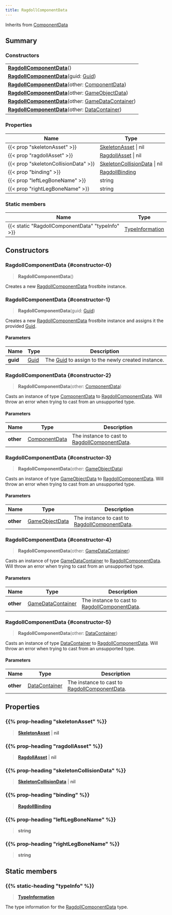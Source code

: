 ```yaml
---
title: RagdollComponentData
---
```


Inherits from [ComponentData](/vext/ref/fb/componentdata)

## Summary

### Constructors

|  |
| --- |
| **[RagdollComponentData](#constructor-0)**() |
| **[RagdollComponentData](#constructor-1)**(guid: [Guid](/vext/ref/shared/type/guid)) |
| **[RagdollComponentData](#constructor-2)**(other: [ComponentData](/vext/ref/fb/componentdata)) |
| **[RagdollComponentData](#constructor-3)**(other: [GameObjectData](/vext/ref/fb/gameobjectdata)) |
| **[RagdollComponentData](#constructor-4)**(other: [GameDataContainer](/vext/ref/fb/gamedatacontainer)) |
| **[RagdollComponentData](#constructor-5)**(other: [DataContainer](/vext/ref/shared/type/datacontainer)) |

### Properties

| Name | Type |
| ---- | ---- |
| {{< prop "skeletonAsset" >}} | [SkeletonAsset](/vext/ref/fb/skeletonasset) \| nil |
| {{< prop "ragdollAsset" >}} | [RagdollAsset](/vext/ref/fb/ragdollasset) \| nil |
| {{< prop "skeletonCollisionData" >}} | [SkeletonCollisionData](/vext/ref/fb/skeletoncollisiondata) \| nil |
| {{< prop "binding" >}} | [RagdollBinding](/vext/ref/fb/ragdollbinding) |
| {{< prop "leftLegBoneName" >}} | string |
| {{< prop "rightLegBoneName" >}} | string |

### Static members

| Name | Type |
| ---- | ---- |
| {{< static "RagdollComponentData" "typeInfo" >}} | [TypeInformation](/vext/ref/shared/type/typeinformation) |

## Constructors

### RagdollComponentData {#constructor-0}

> **RagdollComponentData**()

Creates a new [RagdollComponentData](/vext/ref/fb/ragdollcomponentdata) frostbite instance.

### RagdollComponentData {#constructor-1}

> **RagdollComponentData**(guid: [Guid](/vext/ref/shared/type/guid))

Creates a new [RagdollComponentData](/vext/ref/fb/ragdollcomponentdata) frostbite instance and assigns it the provided [Guid](/vext/ref/shared/type/guid).

#### Parameters

| Name | Type | Description |
| ---- | ---- | ----------- |
| **guid** | [Guid](/vext/ref/shared/type/guid) | The [Guid](/vext/ref/shared/type/guid) to assign to the newly created instance. |

### RagdollComponentData {#constructor-2}

> **RagdollComponentData**(other: [ComponentData](/vext/ref/fb/componentdata))

Casts an instance of type [ComponentData](/vext/ref/fb/componentdata) to [RagdollComponentData](/vext/ref/fb/ragdollcomponentdata). Will throw an error when trying to cast from an unsupported type.

#### Parameters

| Name | Type | Description |
| ---- | ---- | ----------- |
| **other** | [ComponentData](/vext/ref/fb/componentdata) | The instance to cast to [RagdollComponentData](/vext/ref/fb/ragdollcomponentdata). |

### RagdollComponentData {#constructor-3}

> **RagdollComponentData**(other: [GameObjectData](/vext/ref/fb/gameobjectdata))

Casts an instance of type [GameObjectData](/vext/ref/fb/gameobjectdata) to [RagdollComponentData](/vext/ref/fb/ragdollcomponentdata). Will throw an error when trying to cast from an unsupported type.

#### Parameters

| Name | Type | Description |
| ---- | ---- | ----------- |
| **other** | [GameObjectData](/vext/ref/fb/gameobjectdata) | The instance to cast to [RagdollComponentData](/vext/ref/fb/ragdollcomponentdata). |

### RagdollComponentData {#constructor-4}

> **RagdollComponentData**(other: [GameDataContainer](/vext/ref/fb/gamedatacontainer))

Casts an instance of type [GameDataContainer](/vext/ref/fb/gamedatacontainer) to [RagdollComponentData](/vext/ref/fb/ragdollcomponentdata). Will throw an error when trying to cast from an unsupported type.

#### Parameters

| Name | Type | Description |
| ---- | ---- | ----------- |
| **other** | [GameDataContainer](/vext/ref/fb/gamedatacontainer) | The instance to cast to [RagdollComponentData](/vext/ref/fb/ragdollcomponentdata). |

### RagdollComponentData {#constructor-5}

> **RagdollComponentData**(other: [DataContainer](/vext/ref/shared/type/datacontainer))

Casts an instance of type [DataContainer](/vext/ref/shared/type/datacontainer) to [RagdollComponentData](/vext/ref/fb/ragdollcomponentdata). Will throw an error when trying to cast from an unsupported type.

#### Parameters

| Name | Type | Description |
| ---- | ---- | ----------- |
| **other** | [DataContainer](/vext/ref/shared/type/datacontainer) | The instance to cast to [RagdollComponentData](/vext/ref/fb/ragdollcomponentdata). |

## Properties

### {{% prop-heading "skeletonAsset" %}}

> **[SkeletonAsset](/vext/ref/fb/skeletonasset)** \| **nil**

### {{% prop-heading "ragdollAsset" %}}

> **[RagdollAsset](/vext/ref/fb/ragdollasset)** \| **nil**

### {{% prop-heading "skeletonCollisionData" %}}

> **[SkeletonCollisionData](/vext/ref/fb/skeletoncollisiondata)** \| **nil**

### {{% prop-heading "binding" %}}

> **[RagdollBinding](/vext/ref/fb/ragdollbinding)**

### {{% prop-heading "leftLegBoneName" %}}

> **string**

### {{% prop-heading "rightLegBoneName" %}}

> **string**

## Static members

### {{% static-heading "typeInfo" %}}

> **[TypeInformation](/vext/ref/shared/type/typeinformation)**

The type information for the [RagdollComponentData](/vext/ref/fb/ragdollcomponentdata) type.

